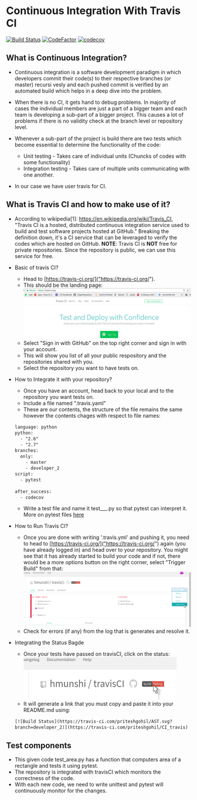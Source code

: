 # Continuous Integration With Travis CI

[![Build Status](https://travis-ci.com/priteshgohil/AST.svg?branch=developer_2)](https://travis-ci.com/priteshgohil/CI_travis)
[![CodeFactor](https://www.codefactor.io/repository/github/priteshgohil/ast/badge/master)](https://www.codefactor.io/repository/github/priteshgohil/ast/overview/master)
[![codecov](https://codecov.io/gh/priteshgohil/AST/branch/master/graph/badge.svg)](https://codecov.io/gh/priteshgohil/AST)


## What is Continuous Integration?
* Continuous integration is a software development paradigm in which developers commit their code(s) to their respective branches (or master) recursi
vesly and each pushed commit is verified by an automated build which helps in a deep dive into the problem.

* When there is no CI, it gets hand to debug problems. In majority of cases the individual members are just a part of a bigger team and each team is
developing a sub-part of a bigger project. This causes a lot of problems if there is no validity check at the branch level or repository level.

* Whenever a sub-part of the project is build there are two tests which become essential to determine the functionality of the code:
    * Unit testing - Takes care of individual units (Chuncks of codes with some functionality)
    * Integration testing - Takes care of multiple units communicating with one another.

* In our case we have user travis for CI.

## What is Travis CI and how to make use of it?
* According to wikipedia[1]: https://en.wikipedia.org/wiki/Travis_CI, "Travis CI is a hosted, distributed continuous integration service used to build and test software projects hosted at GitHub." Breaking the definition down, it's a CI service that can be leveraged to verify the codes which are hosted on GitHub. **NOTE**: Travis CI is **NOT** free for private repositories. Since the repository is public, we can use this service for free.

* Basic of travis CI?
    * Head to [https://travis-ci.org/]("https://travis-ci.org/").
    * This should be the landing page: ![alt text](./images/travis.png/ "Logo Title Text 1")
    * Select "Sign in with GitHub" on the top right corner and sign in with your account.
    * This will show you list of all your public respository and the repositories shared with you.
    * Select the repository you want to have tests on.

* How to Integrate it with your repository?
    * Once you have an account, head back to your local and to the repository you want tests on.
    * Include a file named ".travis.yaml"
    * These are our contents, the structure of the file remains the same however the contents chages with respect to file names:
    ```
    language: python
    python:
      - "2.6"
      - "2.7"
    branches:
      only:
        - master
        - developer_2 
    script:
      - pytest

    after_success:
      - codecov
    ```
    * Write a test file and name it test__<name>_.py so that pytest can interpret it. More on pytest files [here](https://docs.pytest.org/en/latest/)

* How to Run Travis CI?
    * Once you are done with writing '.travis.yml' and pushing it, you need to head to [https://travis-ci.org/]("https://travis-ci.org/") again (you have already logged in) and head over to your repository. You might see that it has already started to build your code and if not, there would be a more options button on the right corner, select "Trigger Build" from that: ![alt text](./images/test_travis.png/ "Logo Title Text 1")
    * Check for errors (if any) from the log that is generates and resolve it.

* Integrating the Status Bagde
    * Once your tests have passed on travisCI, click on the status: ![alt text](./images/status.png/ "Logo Title Text 1")
    * It will generate a link that you must copy and paste it into your README.md using:
    ```
    [![Build Status](https://travis-ci.com/priteshgohil/AST.svg?branch=developer_2)](https://travis-ci.com/priteshgohil/CI_travis)
    ```
## Test components
* This given code test_area.py has a function that computers area of a rectangle and tests it using pytest.
* The repository is integrated with travisCI which monitors the correctness of the code.
* With each new code, we need to write unittest and pytest will continuously monitor for the changes.
